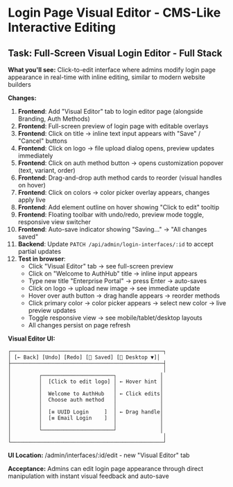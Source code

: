 # Login Page Visual Editor - CMS-Like Interactive Editing

## Task: Full-Screen Visual Login Editor - Full Stack
**What you'll see:** Click-to-edit interface where admins modify login page appearance in real-time with inline editing, similar to modern website builders

**Changes:**
1. **Frontend**: Add "Visual Editor" tab to login editor page (alongside Branding, Auth Methods)
2. **Frontend**: Full-screen preview of login page with editable overlays
3. **Frontend**: Click on title → inline text input appears with "Save" / "Cancel" buttons
4. **Frontend**: Click on logo → file upload dialog opens, preview updates immediately
5. **Frontend**: Click on auth method button → opens customization popover (text, variant, order)
6. **Frontend**: Drag-and-drop auth method cards to reorder (visual handles on hover)
7. **Frontend**: Click on colors → color picker overlay appears, changes apply live
8. **Frontend**: Add element outline on hover showing "Click to edit" tooltip
9. **Frontend**: Floating toolbar with undo/redo, preview mode toggle, responsive view switcher
10. **Frontend**: Auto-save indicator showing "Saving..." → "All changes saved"
11. **Backend**: Update `PATCH /api/admin/login-interfaces/:id` to accept partial updates
12. **Test in browser**:
    - Click "Visual Editor" tab → see full-screen preview
    - Click on "Welcome to AuthHub" title → inline input appears
    - Type new title "Enterprise Portal" → press Enter → auto-saves
    - Click on logo → upload new image → see immediate update
    - Hover over auth button → drag handle appears → reorder methods
    - Click primary color → color picker appears → select new color → live preview updates
    - Toggle responsive view → see mobile/tablet/desktop layouts
    - All changes persist on page refresh

**Visual Editor UI:**
```
┌─────────────────────────────────────────────────┐
│ [← Back] [Undo] [Redo] [💾 Saved] [📱 Desktop ▼]│
├─────────────────────────────────────────────────┤
│                                                 │
│         ┌───────────────────────┐              │
│         │  [Click to edit logo] │ ← Hover hint │
│         │                       │              │
│         │  Welcome to AuthHub   │ ← Click edits│
│         │  Choose auth method   │              │
│         │                       │              │
│         │  [≡ UUID Login     ]  │ ← Drag handle│
│         │  [≡ Email Login    ]  │              │
│         │                       │              │
│         └───────────────────────┘              │
│                                                 │
└─────────────────────────────────────────────────┘
```

**UI Location:** /admin/interfaces/:id/edit - new "Visual Editor" tab

**Acceptance:** Admins can edit login page appearance through direct manipulation with instant visual feedback and auto-save
